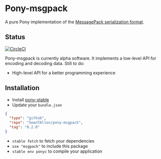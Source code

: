 # Pony-msgpack

A pure Pony implementation of the [MessagePack serialization format](http://msgpack.org/).

## Status

[![CircleCI](https://circleci.com/gh/SeanTAllen/pony-msgpack.svg?style=svg)](https://circleci.com/gh/SeanTAllen/pony-msgpack)

Pony-msgpack is currently alpha software. It implements a low-level API for encoding and decoding data. Still to do:

- High-level API for a better programming experience

## Installation

* Install [pony-stable](https://github.com/ponylang/pony-stable)
* Update your `bundle.json`

```json
{ 
  "type": "github",
  "repo": "SeanTAllen/pony-msgpack",
  "tag": "0.2.0"
}
```

* `stable fetch` to fetch your dependencies
* `use "msgpack"` to include this package
* `stable env ponyc` to compile your application
